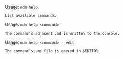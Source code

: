 Usage: `mdm help`

    List available commands.

Usage: `mdm help <command>`

    The command's adjacent .md is written to the console.

Usage: `mdm help <command> --edit`

    The command's .md file is opened in $EDITOR.

